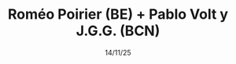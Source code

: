 ---
slug: "poirier-volt-jgg"
title: "Roméo Poirier (BE) + Pablo Volt y J.G.G. (BCN)"
date: "14/11/25"
time: "20:30"
venue: "Casa Montjuic"
ticketUrl: ""
bands:
  - name: "Roméo Poirier (Faitiche / BE)"
    image: "/images/shows/future/romeo-poirier.jpg"
    bandcamp: "https://romeopoirier.bandcamp.com/"
    description: "Roméo Poirier es uno de los nombres más singulares y respetados de la escena de música electrónica contemporánea. Su trabajo ha sido destacado por medios como The Wire, Boomkat, y Bandcamp Daily, y ha actuado en festivales de referencia como Le Guess Who?, Mutek Barcelona, Meakusma o Rewire, consolidando su presencia tanto en el circuito independiente como en los espacios de escucha más exigentes. Ex-nadador profesional convertido en productor, su música parece flotar bajo el agua: composiciones digitales repletas de texturas líquidas, samples flotantes y loops que se deshacen lentamente. Su sonido se sitúa entre el ambient post-digital y el collage electroacústico, con ecos de dub y el exotismo de biblioteca, pero siempre con una voz propia y reconocible. Vuelve a Barcelona para presentar 'Off the Record' su nuevo disco para Faitiche, el sello de Jan Jelinek."
  - name: "Pablo Volt y J.G.G. (Ediciones Populares / BCN) presentan: 'Ámbar'"
    image: "/images/shows/future/volt-jgg.jpeg"
    bandcamp: "https://edicionespopulares.bandcamp.com/"
    description: "Después de explorar ritmos como la cumbia, el ethio-jazz y el dub en discos como Pócima (2021) y Conjuro (2022), J.G.G. y Pablo Volt (S.T.A) vuelven a colaborar en Ámbar, su trabajo más contenido y atmosférico hasta la fecha. Aquí la urgencia cede paso a la suspensión y las composiciones respiran con calma. Con la misma paleta sónica de sus anteriores trabajos -loops, trompetas y sintetizadores- ambos artistas construyen una librería de viñetas que remite tanto a Durruti Column como a Raymond Scott. El resultado es un disco que se mueve en la frontera entre lo melódico y lo textural, más inclinado a sugerir que a resolver. Esta noche Ámbar será interpretado en directo por primera vez: una oportunidad para escuchar cómo ese mundo enrarecido y minucioso cobra forma fuera del estudio."
---